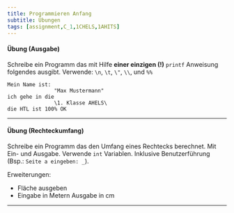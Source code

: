 ```yaml
---
title: Programmieren Anfang
subtitle: Übungen
tags: [assignment,C_1,1CHELS,1AHITS]
---
```


#### Übung (Ausgabe)

Schreibe ein Programm das mit Hilfe **einer einzigen (!)** `printf` Anweisung folgendes ausgibt. Verwende: `\n`, `\t`, `\"`, `\\`, und `%%` 

```
Mein Name ist:
               "Max Mustermann"
ich gehe in die
               \1. Klasse AHELS\
die HTL ist 100% OK
```

---

#### Übung (Rechteckumfang)

Schreibe ein Programm das den Umfang eines Rechtecks berechnet. Mit Ein- und Ausgabe. Verwende `int` Variablen. Inklusive Benutzerführung (Bsp.: `Seite a eingeben: _`).

Erweiterungen:

- Fläche ausgeben
- Eingabe in Metern Ausgabe in cm

---

